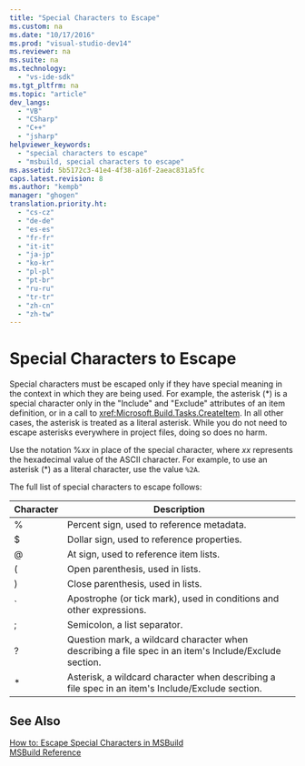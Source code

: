 ```yaml
---
title: "Special Characters to Escape"
ms.custom: na
ms.date: "10/17/2016"
ms.prod: "visual-studio-dev14"
ms.reviewer: na
ms.suite: na
ms.technology: 
  - "vs-ide-sdk"
ms.tgt_pltfrm: na
ms.topic: "article"
dev_langs: 
  - "VB"
  - "CSharp"
  - "C++"
  - "jsharp"
helpviewer_keywords: 
  - "special characters to escape"
  - "msbuild, special characters to escape"
ms.assetid: 5b5172c3-41e4-4f38-a16f-2aeac831a5fc
caps.latest.revision: 8
ms.author: "kempb"
manager: "ghogen"
translation.priority.ht: 
  - "cs-cz"
  - "de-de"
  - "es-es"
  - "fr-fr"
  - "it-it"
  - "ja-jp"
  - "ko-kr"
  - "pl-pl"
  - "pt-br"
  - "ru-ru"
  - "tr-tr"
  - "zh-cn"
  - "zh-tw"
---
```

# Special Characters to Escape
Special characters must be escaped only if they have special meaning in the context in which they are being used. For example, the asterisk (*) is a special character only in the "Include" and "Exclude" attributes of an item definition, or in a call to <xref:Microsoft.Build.Tasks.CreateItem>. In all other cases, the asterisk is treated as a literal asterisk. While you do not need to escape asterisks everywhere in project files, doing so does no harm.  
  
 Use the notation %*xx* in place of the special character, where *xx* represents the hexadecimal value of the ASCII character. For example, to use an asterisk (*) as a literal character, use the value `%2A`.  
  
 The full list of special characters to escape follows:  
  
|Character|Description|  
|---------------|-----------------|  
|%|Percent sign, used to reference metadata.|  
|$|Dollar sign, used to reference properties.|  
|@|At sign, used to reference item lists.|  
|(|Open parenthesis, used in lists.|  
|)|Close parenthesis, used in lists.|  
|`|Apostrophe (or tick mark), used in conditions and other expressions.|  
|;|Semicolon, a list separator.|  
|?|Question mark, a wildcard character when describing a file spec in an item's Include/Exclude section.|  
|*|Asterisk, a wildcard character when describing a file spec in an item's Include/Exclude section.|  
  
## See Also  
 [How to: Escape Special Characters in MSBuild](../reference/how-to--escape-special-characters-in-msbuild.md)   
 [MSBuild Reference](../reference/msbuild-reference.md)